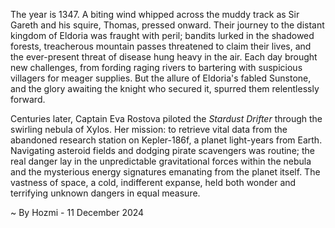 
The year is 1347.  A biting wind whipped across the muddy track as Sir Gareth and his squire, Thomas, pressed onward. Their journey to the distant kingdom of Eldoria was fraught with peril; bandits lurked in the shadowed forests, treacherous mountain passes threatened to claim their lives, and the ever-present threat of disease hung heavy in the air.  Each day brought new challenges, from fording raging rivers to bartering with suspicious villagers for meager supplies.  But the allure of Eldoria's fabled Sunstone, and the glory awaiting the knight who secured it, spurred them relentlessly forward.

Centuries later, Captain Eva Rostova piloted the *Stardust Drifter* through the swirling nebula of Xylos.  Her mission: to retrieve vital data from the abandoned research station on Kepler-186f, a planet light-years from Earth.  Navigating asteroid fields and dodging pirate scavengers was routine; the real danger lay in the unpredictable gravitational forces within the nebula and the mysterious energy signatures emanating from the planet itself.  The vastness of space, a cold, indifferent expanse, held both wonder and terrifying unknown dangers in equal measure.

~ By Hozmi - 11 December 2024
